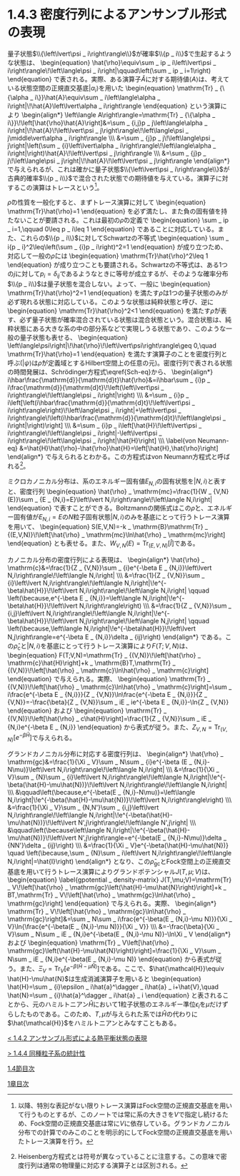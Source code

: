 # 1.4.3 密度行列によるアンサンブル形式の表現
量子状態$\\{\left\lvert\psi _ i\right\rangle\\}$が確率$\\{p _ i\\}$で生起するような状態は、
	\begin{equation}
		\hat{\rho}\equiv\sum _ ip _ i\left\lvert\psi _ i\right\rangle\\!\left\langle\psi _ i\right|\qquad\left(\sum _ ip _ i=1\right)
	\end{equation}
で表される。実際、ある演算子$\hat{A}$に対する期待値$\left\langle A\right\rangle$は、考えている状態空間の正規直交基底$\left\lvert\alpha _ i\right\rangle$を用いた
	\begin{equation}
		\mathrm{Tr} _ {\\{\alpha _ i\\}}\hat{A}\equiv\sum _ i\left\langle\alpha _ i\right|\\!\hat{A}\left\lvert\alpha _ i\right\rangle
	\end{equation}
という演算により
	\begin{align\*}
		\left\langle A\right\rangle=\mathrm{Tr} _ {\\{\alpha _ i\\}}\\!\left[\hat{\rho}\hat{A}\right]&=\sum _ {i,j}p _ j\left\langle\alpha _ i\right|\\!\hat{A}\\!\left\lvert\psi _ j\right\rangle\\!\left\langle\psi _ j\middle\vert\alpha _ i\right\rangle \\\\\\
		&=\sum _ {j}p _ j\\!\left\langle\psi _ j\right|\left(\sum _ {i}\left\lvert\alpha _ i\right\rangle\\!\left\langle\alpha _ i\right|\right)\hat{A}\\!\left\lvert\psi _ j\right\rangle \\\\\\
		&=\sum _ {j}p _ j\\!\left\langle\psi _ j\right|\\!\hat{A}\\!\left\lvert\psi _ j\right\rangle
	\end{align\*}
で与えられるが、これは確かに量子状態$\\{\left\lvert\psi _ i\right\rangle\\}$が古典的確率$\\{p _ i\\}$で混合された状態での期待値を与えている。演算子に対するこの演算はトレースという[^1]。

$\hat{\rho}$の性質を一般化すると、まずトレース演算に対して
	\begin{equation}
		\mathrm{Tr}\hat{\rho}=1
	\end{equation}
を必ず満たし、また負の固有値を持たないことが要請される。これは最初の$\hat{\rho}$の定義で
	\begin{equation}
		\sum _ ip _ i=1,\qquad 0\leq p _ i\leq 1
	\end{equation}
であることに対応している。また、これらの$\\{p _ i\\}$に対してSchwartzの不等式
	\begin{equation}
		\sum _ i{p _ i}^2\leq\left(\sum _ {i}p _ i\right)^2=1
	\end{equation}
が成り立つため、対応して一般の$\hat{\rho}$には
	\begin{equation}
		\mathrm{Tr}\hat{\rho}^2\leq 1
	\end{equation}
が成り立つことも要請される。Schwartzの不等式は、ある1つの$j$に対して$p _ i=\delta _ {ij}$であるようなときに等号が成立するが、そのような確率分布$\\{p _ i\\}$は量子状態を混合しない。よって、一般に
	\begin{equation}
		\mathrm{Tr}\hat{\rho}^2=1
	\end{equation}
を満たす$\hat{\rho}$は1つの量子状態のみが必ず現れる状態に対応している。このような状態は純粋状態と呼び、逆に
	\begin{equation}
		\mathrm{Tr}\hat{\rho}^2<1
	\end{equation}
を満たす$\hat{\rho}$が表す、必ず量子状態が確率混合されている状態は混合状態という。混合状態は、純粋状態にある大きな系の中の部分系などで実現しうる状態であり、このような一般の量子状態も表せる、
	\begin{equation}
		\left\langle\psi\right|\\!\hat{\rho}\\!\left\lvert\psi\right\rangle\geq 0,\quad \mathrm{Tr}\hat{\rho}=1
	\end{equation}
を満たす演算子のことを密度行列と呼ぶ($\left\lvert\psi\right\rangle$は$\hat{\rho}$が定義域とするHilbert空間上の任意の元)。密度行列で表される状態の時間発展は、Schrödinger方程式\eqref{Sch-eq}から、
	\begin{align\*}
		i\hbar\frac{\mathrm{d}}{\mathrm{d}t}\hat{\rho}&=i\hbar\sum _ {i}p _ i\frac{\mathrm{d}}{\mathrm{d}t}\\!\left(\left\lvert\psi _ i\right\rangle\\!\left\langle\psi _ i\right|\right) \\\\\\
		&=\sum _ {i}p _ i\left[\left(i\hbar\frac{\mathrm{d}}{\mathrm{d}t}\\!\left\lvert\psi _ i\right\rangle\right)\\!\left\langle\psi _ i\right|+\left\lvert\psi _ i\right\rangle\\!\left(i\hbar\frac{\mathrm{d}}{\mathrm{d}t}\\!\left\langle\psi _ i\right|\right)\right] \\\\\\
		&=\sum _ {i}p _ i\left[\hat{H}\\!\left\lvert\psi _ i\right\rangle\\!\left\langle\psi _ i\right|-\left\lvert\psi _ i\right\rangle\\!\left\langle\psi _ i\right|\hat{H}\right] \\\\\\
		\label{von Neumann-eq}	&=\hat{H}\hat{\rho}-\hat{\rho}\hat{H}=\left[\hat{H},\hat{\rho}\right]
	\end{align\*}
で与えられるとわかる。この方程式はvon Neumann方程式と呼ばれる[^2]。

ミクロカノニカル分布は、系のエネルギー固有値$E _ {N,i}$の固有状態を$\left\lvert N,i\right\rangle$と表すと、密度行列
	\begin{equation}
		\hat{\rho} _ \mathrm{mc}=\frac{1}{W _ {V,N}(E)}\sum _ {E _ {N,i}=E}\left\lvert N,i\right\rangle\\!\left\langle N,i\right|
	\end{equation}
で表すことができる。Boltzmannの関係式はこの$\hat{\rho}$と、エネルギー固有値が$E _ {N,i}=E$の$N$粒子固有状態$\left\lvert N,i\right\rangle$のみを基底にとって行うトレース演算を用いて、
	\begin{equation}
		S(E,V,N)=-k _ \mathrm{B}\mathrm{Tr} _ {(E,V,N)}\\!\left[\hat{\rho} _ \mathrm{mc}\ln\hat{\rho} _ \mathrm{mc}\right]
	\end{equation}
とも表せる。また、$W _ {V,N}(E)=\mathrm{Tr} _ {(E,V,N)}[\hat{I}]$である。

カノニカル分布の密度行列による表現は、
	\begin{align\*}
		\hat{\rho} _ \mathrm{c}&=\frac{1}{Z _ {V,N}}\sum _ {i}e^{-\beta E _ {N,i}}\left\lvert N,i\right\rangle\\!\left\langle N,i\right| \\\\\\
		&=\frac{1}{Z _ {V,N}}\sum _ {i}\left\lvert N,i\right\rangle\\!\left\langle N,i\right|\\!e^{-\beta\hat{H}}\\!\left\lvert N,i\right\rangle\\!\left\langle N,i\right| \qquad \left(\because\,e^{-\beta E _ {N,i}}=\left\langle N,i\right|\\!e^{-\beta\hat{H}}\\!\left\lvert N,i\right\rangle\right) \\\\\\
		&=\frac{1}{Z _ {V,N}}\sum _ {i,j}\left\lvert N,i\right\rangle\\!\left\langle N,i\right|\\!e^{-\beta\hat{H}}\\!\left\lvert N,j\right\rangle\\!\left\langle N,j\right| \qquad \left(\because\,\left\langle N,i\right|\\!e^{-\beta\hat{H}}\\!\left\lvert N,j\right\rangle=e^{-\beta E _ {N,i}}\delta _ {ij}\right)
	\end{align\*}
である。この$\hat{\rho} _ \mathrm{c}$と$\left\lvert N,i\right\rangle$を基底にとって行うトレース演算により$F(T;V,N)$は、
	\begin{equation}
		F(T;V,N)=\mathrm{Tr} _ {(V,N)}\\!\left[\hat{\rho} _ \mathrm{c}\hat{H}\right]+k _ \mathrm{B}T\,\mathrm{Tr} _ {(V,N)}\\!\left[\hat{\rho} _ \mathrm{c}\ln\hat{\rho} _ \mathrm{c}\right]
	\end{equation}
で与えられる。実際、
	\begin{equation}
		\mathrm{Tr} _ {(V,N)}\\!\left[\hat{\rho} _ \mathrm{c}\ln\hat{\rho} _ \mathrm{c}\right]=\sum _ i\frac{e^{-\beta E _ {N,i}}}{Z _ {V,N}}\ln\frac{e^{-\beta E _ {N,i}}}{Z _ {V,N}}=-\frac{\beta}{Z _ {V,N}}\sum _ iE _ ie^{-\beta E _ {N,i}}-\ln{Z _ {V,N}}
	\end{equation}
および
	\begin{equation}
		\mathrm{Tr} _ {(V,N)}\\!\left[\hat{\rho} _ c\hat{H}\right]=\frac{1}{Z _ {V,N}}\sum _ iE _ {N,i}e^{-\beta E _ {N,i}}
	\end{equation}
から表式が従う。また、$Z _ {V,N}=\mathrm{Tr} _ {(V,N)}[e^{-\beta\hat{H}}]$で与えられる。

グランドカノニカル分布に対応する密度行列は、
	\begin{align\*}
		\hat{\rho} _ \mathrm{gc}&=\frac{1}{\Xi _ V}\sum _ N\sum _ {i}e^{-\beta (E _ {N,i}-N\mu)}\left\lvert N,i\right\rangle\\!\left\langle N,i\right| \\\\\\
		&=\frac{1}{\Xi _ V}\sum _ {N}\sum _ {i}\left\lvert N,i\right\rangle\\!\left\langle N,i\right|\\!e^{-\beta(\hat{H}-\mu\hat{N})}\\!\left\lvert N,i\right\rangle\\!\left\langle N,i\right| \\\\\\
		&\qquad\left(\because\,e^{-\beta(E _ {N,i}-N\mu)}=\left\langle N,i\right|\\!e^{-\beta(\hat{H}-\mu\hat{N})}\\!\left\lvert N,i\right\rangle\right) \\\\\\
		&=\frac{1}{\Xi _ V}\sum _ {N,N'}\sum _ {i,j}\left\lvert N,i\right\rangle\\!\left\langle N,i\right|\\!e^{-\beta(\hat{H}-\mu\hat{N})}\\!\left\lvert N',j\right\rangle\\!\left\langle N',j\right| \\\\\\
		&\qquad\left(\because\left\langle N,i\right|\\!e^{-\beta(\hat{H}-\mu\hat{N})}\\!\left\lvert N',j\right\rangle=e^{-\beta(E _ {N,i}-N\mu)}\delta _ {NN'}\delta _ {ij}\right) \\\\\\
		&=\frac{1}{\Xi _ V}e^{-\beta(\hat{H}-\mu\hat{N})} \quad \left(\because\,\sum _ {N}\sum _ i\left\lvert N,i\right\rangle\\!\left\langle N,i\right|=\hat{I}\right)
	\end{align\*}
となり、この$\hat{\rho} _ \mathrm{gc}$とFock空間上の正規直交基底を用いて行うトレース演算によりグランドポテンシャル$J(T,\mu;V)$は、
	\begin{equation}	\label{gpotential _ density-matrix}
		J(T,\mu;V)=\mathrm{Tr} _ V\\!\left[\hat{\rho} _ \mathrm{gc}\left(\hat{H}-\mu\hat{N}\right)\right]+k _ BT\,\mathrm{Tr} _ V\\!\left[\hat{\rho} _ \mathrm{gc}\ln\hat{\rho} _ \mathrm{gc}\right]
	\end{equation}
で与えられる。実際、
	\begin{align\*}
		\mathrm{Tr} _ V\\!\left[\hat{\rho} _ \mathrm{gc}\ln\hat{\rho} _ \mathrm{gc}\right]&=\sum _ N\sum _ i\frac{e^{-\beta(E _ {N,i}-\mu N)}}{\Xi _ V}\ln{\frac{e^{-\beta(E _ {N,i}-\mu N)}}{\Xi _ V}} \\\\\\
		&=-\frac{\beta}{\Xi _ V}\sum _ N\sum _ iE _ {N,i}e^{-\beta(E _ {N,i}-\mu N)}-\ln\Xi _ V
	\end{align\*}
および
	\begin{equation}
		\mathrm{Tr} _ V\left[\hat{\rho} _ \mathrm{gc}\left(\hat{H}-\mu\hat{N}\right)\right]=\frac{1}{\Xi _ V}\sum _ N\sum _ iE _ {N,i}e^{-\beta(E _ {N,i}-\mu N)}
	\end{equation}
から表式が従う。また、$\Xi _ V=\mathrm{Tr} _ {V}[e^{-\beta(\hat{H}-\mu\hat{N})}]$である。ここで、$\hat{\mathcal{H}}\equiv \hat{H}-\mu\hat{N}$は生成消滅演算子を用いると
	\begin{equation}
		\hat{H}=\sum _ {i}\epsilon _ i\hat{a}^\dagger _ i\hat{a} _ i+\hat{V},\quad \hat{N}=\sum _ {i}\hat{a}^\dagger _ i\hat{a} _ i
	\end{equation}
と表されることから、元のハミルトニアン$\hat{H}$において1粒子状態のエネルギー準位$\epsilon _ i$を$\mu$だけずらしたものである。このため、$T,\mu$が与えられた系では$\hat{H}$の代わりに$\hat{\mathcal{H}}$をハミルトニアンとみなすこともある。

[^1]: 以降、特別な表記がない限りトレース演算はFock空間の正規直交基底を用いて行うものとするが、このノートでは常に系の大きさを$V$で指定し続けるため、Fock空間の正規直交基底は常に$V$に依存している。グランドカノニカル分布での計算でのみこのことを明示的にしてFock空間の正規直交基底を用いたトレース演算を行う。

[^2]: Heisenberg方程式とは符号が異なっていることに注意する。この意味で密度行列は通常の物理量に対応する演算子とは区別される。

[\< 1.4.2 アンサンブル形式による熱平衡状態の表現](https://pr440.github.io/manybody-qm/Sec1-4-2)

[\> 1.4.4 同種粒子系の統計性](https://pr440.github.io/manybody-qm/Sec1-4-4)

[1.4節目次](https://pr440.github.io/manybody-qm/Sec1-4)

[1章目次](https://pr440.github.io/manybody-qm/Chap1)